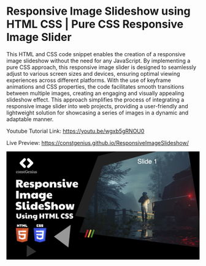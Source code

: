 # Responsive Image Slideshow using HTML CSS | Pure CSS Responsive Image Slider 

This HTML and CSS code snippet enables the creation of a responsive image slideshow without the need for any JavaScript. By implementing a pure CSS approach, this responsive image slider is designed to seamlessly adjust to various screen sizes and devices, ensuring optimal viewing experiences across different platforms. With the use of keyframe animations and CSS properties, the code facilitates smooth transitions between multiple images, creating an engaging and visually appealing slideshow effect. This approach simplifies the process of integrating a responsive image slider into web projects, providing a user-friendly and lightweight solution for showcasing a series of images in a dynamic and adaptable manner.

Youtube Tutorial Link: https://youtu.be/wgxb5gRNOU0

Live Preview: https://constgenius.github.io/ResponsiveImageSlideshow/

![Responsive Image Slideshow](images/ResponsiveImageSlideshow.png)



